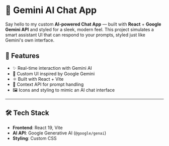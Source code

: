 # 🧠 Gemini AI Chat App

Say hello to my custom **AI-powered Chat App** — built with **React** + **Google Gemini API** and styled for a sleek, modern feel. This project simulates a smart assistant UI that can respond to your prompts, styled just like Gemini's own interface.

## 🚀 Features

- ✨ Real-time interaction with Gemini AI
- 🎨 Custom UI inspired by Google Gemini
- ⚛️ Built with React + Vite
- 🔄 Context API for prompt handling
- 🖼️ Icons and styling to mimic an AI chat interface

---

## 🛠️ Tech Stack

- **Frontend**: React 19, Vite
- **AI API**: Google Generative AI (`@google/genai`)
- **Styling**: Custom CSS
